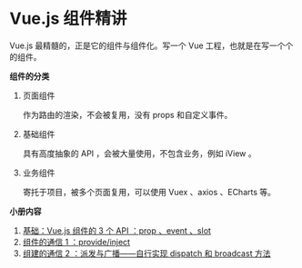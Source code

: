 # Vue.js 组件精讲

Vue.js 最精髓的，正是它的组件与组件化。写一个 Vue 工程，也就是在写一个个的组件。



**组件的分类**

1. 页面组件

   作为路由的渲染，不会被复用，没有 props 和自定义事件。

2. 基础组件

   具有高度抽象的 API ，会被大量使用，不包含业务，例如 iView 。

3. 业务组件

   寄托于项目，被多个页面复用，可以使用 Vuex 、axios 、ECharts 等。



**小册内容**

1. [基础：Vue.js 组件的 3 个 API ：prop 、event 、slot](https://github.com/negrochn/study-juejin/blob/master/vue/doc/%E5%9F%BA%E7%A1%80%EF%BC%9A%E7%BB%84%E4%BB%B6%E7%9A%84%E4%B8%89%E4%B8%AA%20API%20%EF%BC%9Aprop%20%E3%80%81event%20%E3%80%81slot.md)
2. [组件的通信 1 ：provide/inject](https://github.com/negrochn/study-juejin/blob/master/vue/doc/%E7%BB%84%E4%BB%B6%E7%9A%84%E9%80%9A%E4%BF%A1%201.md)
3. [组建的通信 2 ：派发与广播——自行实现 dispatch 和 broadcast 方法](https://github.com/negrochn/study-juejin/blob/master/vue/doc/%E7%BB%84%E4%BB%B6%E7%9A%84%E9%80%9A%E4%BF%A1%202.md)